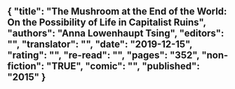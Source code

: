 {
 "title": "The Mushroom at the End of the World: On the Possibility of Life in Capitalist Ruins",
 "authors": "Anna Lowenhaupt Tsing",
 "editors": "",
 "translator": "",
 "date": "2019-12-15",
 "rating": "",
 "re-read": "",
 "pages": "352",
 "non-fiction": "TRUE",
 "comic": "",
 "published": "2015"
}
---

